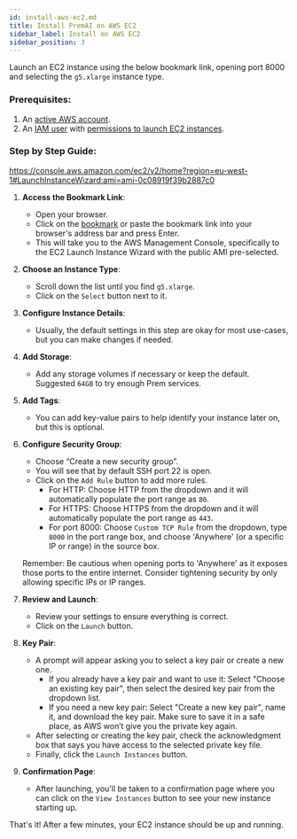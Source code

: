 ```yaml
---
id: install-aws-ec2.md
title: Install PremAI on AWS EC2
sidebar_label: Install on AWS EC2
sidebar_position: 3
---
```


Launch an EC2 instance using the below bookmark link, opening port 8000 and selecting the `g5.xlarge` instance type.


### Prerequisites:

1. An [active AWS account](https://docs.aws.amazon.com/SetUp/latest/UserGuide/setup-AWSsignup.html).
2. An [IAM user](https://docs.aws.amazon.com/SetUp/latest/UserGuide/setup-configadminuser.html) with [permissions to launch EC2 instances](https://docs.aws.amazon.com/IAM/latest/UserGuide/reference_policies_examples_ec2_region.html).

### Step by Step Guide:

https://console.aws.amazon.com/ec2/v2/home?region=eu-west-1#LaunchInstanceWizard:ami=ami-0c08919f39b2887c0

1. **Access the Bookmark Link**:
    - Open your browser.
    - Click on the [bookmark](https://console.aws.amazon.com/ec2/v2/home?region=eu-west-1#LaunchInstanceWizard:ami=ami-0c08919f39b2887c0) or paste the bookmark link into your browser's address bar and press Enter. 
    - This will take you to the AWS Management Console, specifically to the EC2 Launch Instance Wizard with the public AMI pre-selected.

2. **Choose an Instance Type**:
    - Scroll down the list until you find `g5.xlarge`. 
    - Click on the `Select` button next to it.

3. **Configure Instance Details**:
    - Usually, the default settings in this step are okay for most use-cases, but you can make changes if needed.

4. **Add Storage**:
    - Add any storage volumes if necessary or keep the default. Suggested `64GB` to try enough Prem services.

5. **Add Tags**:
    - You can add key-value pairs to help identify your instance later on, but this is optional.

6. **Configure Security Group**:
    - Choose “Create a new security group”.
    - You will see that by default SSH port 22 is open.
    - Click on the `Add Rule` button to add more rules.
        - For HTTP: Choose HTTP from the dropdown and it will automatically populate the port range as `80`.
        - For HTTPS: Choose HTTPS from the dropdown and it will automatically populate the port range as `443`.
        - For port 8000: Choose `Custom TCP Rule` from the dropdown, type `8000` in the port range box, and choose 'Anywhere' (or a specific IP or range) in the source box.
    
    Remember: Be cautious when opening ports to 'Anywhere' as it exposes those ports to the entire internet. Consider tightening security by only allowing specific IPs or IP ranges.

7. **Review and Launch**:
    - Review your settings to ensure everything is correct.
    - Click on the `Launch` button.
    
8. **Key Pair**:
    - A prompt will appear asking you to select a key pair or create a new one.
        - If you already have a key pair and want to use it: Select "Choose an existing key pair", then select the desired key pair from the dropdown list.
        - If you need a new key pair: Select "Create a new key pair", name it, and download the key pair. Make sure to save it in a safe place, as AWS won’t give you the private key again.
    - After selecting or creating the key pair, check the acknowledgment box that says you have access to the selected private key file.
    - Finally, click the `Launch Instances` button.

9. **Confirmation Page**:
    - After launching, you'll be taken to a confirmation page where you can click on the `View Instances` button to see your new instance starting up.

That's it! After a few minutes, your EC2 instance should be up and running.
